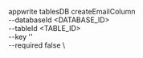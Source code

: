 appwrite tablesDB createEmailColumn \
        --databaseId <DATABASE_ID> \
        --tableId <TABLE_ID> \
        --key '' \
        --required false \


